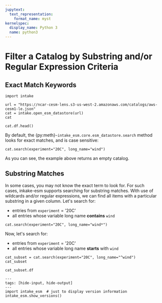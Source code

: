 ```yaml
---
jupytext:
  text_representation:
    format_name: myst
kernelspec:
  display_name: Python 3
  name: python3
---
```


# Filter a Catalog by Substring and/or Regular Expression Criteria

## Exact Match Keywords

```{code-cell} ipython3
import intake

url = "https://ncar-cesm-lens.s3-us-west-2.amazonaws.com/catalogs/aws-cesm1-le.json"
cat = intake.open_esm_datastore(url)
cat
```

```{code-cell} ipython3
cat.df.head()
```

By default, the
{py:meth}`~intake_esm.core.esm_datastore.search` method looks for exact matches,
and is case sensitive:

```{code-cell} ipython3
cat.search(experiment="20C", long_name="wind")
```

As you can see, the example above returns an empty catalog.

## Substring Matches

In some cases, you may not know the exact term to look for. For such cases,
inkake-esm supports searching for substring matches. With use of wildcards
and/or regular expressions, we can find all items with a particular substring in
a given column. Let's search for:

- entries from `experiment` = '20C'
- all entries whose variable long name **contains** `wind`

```{code-cell} ipython3
cat.search(experiment="20C", long_name="wind*")
```

Now, let's search for:

- entries from `experiment` = '20C'
- all entries whose variable long name **starts** with `wind`

```{code-cell} ipython3
cat_subset = cat.search(experiment="20C", long_name="^wind")
cat_subset
```

```{code-cell} ipython3
cat_subset.df
```

```{code-cell} ipython3
---
tags: [hide-input, hide-output]
---
import intake_esm  # just to display version information
intake_esm.show_versions()
```
